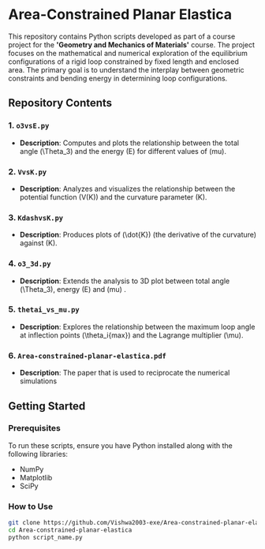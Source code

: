 # Area-Constrained Planar Elastica

This repository contains Python scripts developed as part of a course project for the **'Geometry and Mechanics of Materials'** course. The project focuses on the mathematical and numerical exploration of the equilibrium configurations of a rigid loop constrained by fixed length and enclosed area. The primary goal is to understand the interplay between geometric constraints and bending energy in determining loop configurations.

## Repository Contents

### 1. `o3vsE.py`
- **Description**: Computes and plots the relationship between the total angle \(\Theta_3\) and the energy \(E\) for different values of \(mu\).

### 2. `VvsK.py`
- **Description**: Analyzes and visualizes the relationship between the potential function \(V(K)\) and the curvature parameter \(K\).

### 3. `KdashvsK.py`
- **Description**: Produces plots of \(\dot{K}\) (the derivative of the curvature) against \(K\).

### 4. `o3_3d.py`
- **Description**: Extends the analysis to 3D plot between total angle \(\Theta_3\), energy \(E\) and \(mu\) .

### 5. `thetai_vs_mu.py`
- **Description**: Explores the relationship between the maximum loop angle at inflection points \(\theta_i{max}\) and the Lagrange multiplier \(\mu\).

### 6. `Area-constrained-planar-elastica.pdf`
- **Description**: The paper that is used to reciprocate the numerical simulations

## Getting Started

### Prerequisites
To run these scripts, ensure you have Python installed along with the following libraries:
- NumPy
- Matplotlib
- SciPy

### How to Use
   ```bash
  git clone https://github.com/Vishwa2003-exe/Area-constrained-planar-elastica.git
  cd Area-constrained-planar-elastica
  python script_name.py

